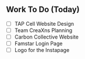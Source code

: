 ## Work To Do (Today)
- [ ] TAP Cell Website Design
- [ ] Team CreaXns Planning
- [ ] Carbon Collective Website
- [ ] Famstar Login Page 
- [ ] Logo for the Instapage
